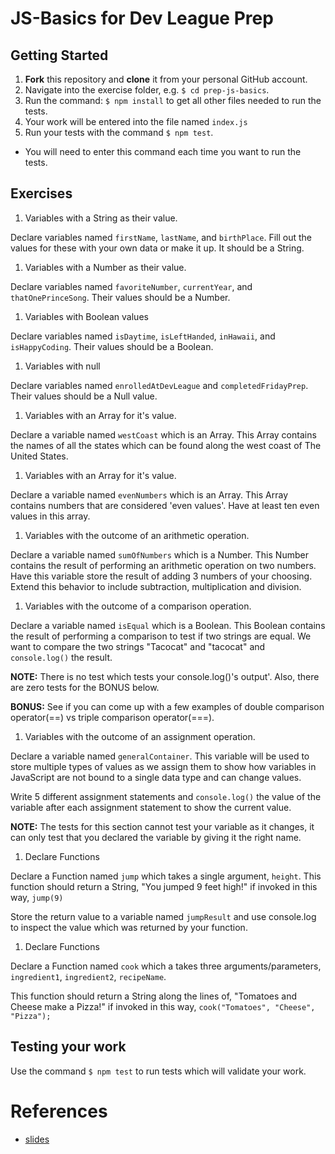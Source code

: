 # JS-Basics for Dev League Prep

## Getting Started
1. **Fork** this repository and **clone** it from your personal GitHub account.
1. Navigate into the exercise folder, e.g. `$ cd prep-js-basics`.
1. Run the command: `$ npm install` to get all other files needed to run the tests.
1. Your work will be entered into the file named `index.js`
1. Run your tests with the command `$ npm test`.
  - You will need to enter this command each time you want to run the tests.

## Exercises

1. Variables with a String as their value.

  Declare variables named `firstName`, `lastName`, and `birthPlace`. Fill out the values for these with your own data or make it up. It should be a String.

1. Variables with a Number as their value.

  Declare variables named `favoriteNumber`, `currentYear`, and `thatOnePrinceSong`. Their values should be a Number.

1. Variables with Boolean values

  Declare variables named `isDaytime`, `isLeftHanded`, `inHawaii`, and `isHappyCoding`. Their values should be a Boolean.

1. Variables with null

  Declare variables named `enrolledAtDevLeague` and `completedFridayPrep`. Their values should be a Null value.

1. Variables with an Array for it's value.

  Declare a variable named `westCoast` which is an Array. This Array contains the names of all the states which can be found along the west coast of The United States.

1. Variables with an Array for it's value.

  Declare a variable named `evenNumbers` which is an Array. This Array contains numbers that are considered 'even values'. Have at least ten even values in this array.

1. Variables with the outcome of an arithmetic operation.

  Declare a variable named `sumOfNumbers` which is a Number. This Number contains the result of performing an arithmetic operation on two numbers. Have this variable store the result of adding 3 numbers of your choosing. Extend this behavior to include subtraction, multiplication and division.

1. Variables with the outcome of a comparison operation.

  Declare a variable named `isEqual` which is a Boolean. This Boolean contains the result of performing a comparison to test if two strings are equal. We want to compare the two strings "Tacocat" and "tacocat" and `console.log()` the result.

  **NOTE:**
    There is no test which tests your console.log()'s output'.
    Also, there are zero tests for the BONUS below.

  **BONUS:**
    See if you can come up with a few examples of double comparison
    operator(==) vs triple comparison operator(===).

1. Variables with the outcome of an assignment operation.

  Declare a variable named `generalContainer`. This variable will be used to store multiple types of values as we assign them to show how variables in JavaScript are not bound to a single data type and can change values.

  Write 5 different assignment statements and `console.log()` the value of the variable after each assignment statement to show the current value.

  **NOTE:**
    The tests for this section cannot test your variable as it changes, it can only test that you declared the variable by giving it the right name.

1. Declare Functions

  Declare a Function named `jump` which takes a single argument, `height`. This function should return a String, "You jumped 9 feet high!" if invoked in this way, `jump(9)`

  Store the return value to a variable named `jumpResult` and use console.log to inspect the value which was returned by your function.

1. Declare Functions

  Declare a Function named `cook` which a takes three arguments/parameters, `ingredient1`, `ingredient2`, `recipeName`.

  This function should return a String along the lines of, "Tomatoes and Cheese make a Pizza!" if invoked in this way, `cook("Tomatoes", "Cheese", "Pizza");`

## Testing your work
Use the command `$ npm test` to run tests which will validate your work.

# References
- [slides](https://slides.com/sgnl/js-basics)